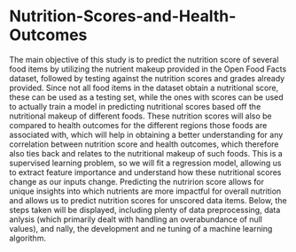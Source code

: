 # Nutrition-Scores-and-Health-Outcomes
The main objective of this study is to predict the nutrition score of several food items by utilizing the nutrient makeup provided in the Open Food Facts dataset, followed by testing against the nutrition scores and grades already provided. Since not all food items in the dataset obtain a nutritional score, these can be used as a testing set, while the ones with scores can be used to actually train a model in predicting nutritional scores based off the nutritional makeup of different foods. These nutrition scores will also be compared to health outcomes for the different regions those foods are associated with, which will help in obtaining a better understanding for any correlation between nutrition score and health outcomes, which therefore also ties back and relates to the nutritional makeup of such foods.
This is a supervised learning problem, so we will fit a regression model, allowing us to extract feature importance and understand how these nutritional scores change as our inputs change. Predicting the nutririon score allows for unique insights into which nutrients are more impactful for overall nutrition and allows us to predict nutrition scores for unscored data items.
Below, the steps taken will be displayed, including plenty of data preprocessing, data anlysis (which primarily dealt with handling an overabundance of null values), and  nally, the development and  ne tuning of a machine learning algorithm.
